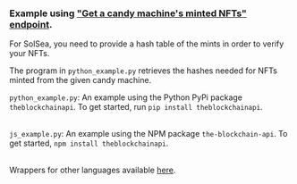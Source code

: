 ### Example using <a href="https://docs.theblockchainapi.com/#operation/solanaGetNFTsMintedFromCandyMachine">"Get a candy machine's minted NFTs" endpoint</a>.

For SolSea, you need to provide a hash table of the mints in order to verify your NFTs.

The program in `python_example.py` retrieves the hashes needed for NFTs minted from the given candy machine.

`python_example.py`: An example using the Python PyPi package `theblockchainapi`. To get started, run `pip install theblockchainapi`.<br/><br/>

`js_example.py`: An example using the NPM package `the-blockchain-api`. To get started, `npm install theblockchainapi`.<br/><br/>

Wrappers for other languages available <a href="https://docs.theblockchainapi.com/#section/SDKs-API-Wrappers">here</a>.